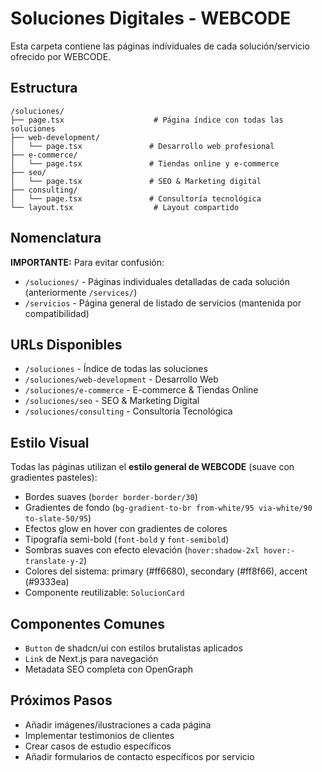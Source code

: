 # Soluciones Digitales - WEBCODE

Esta carpeta contiene las páginas individuales de cada solución/servicio ofrecido por WEBCODE.

## Estructura

```
/soluciones/
├── page.tsx                    # Página índice con todas las soluciones
├── web-development/
│   └── page.tsx               # Desarrollo web profesional
├── e-commerce/
│   └── page.tsx               # Tiendas online y e-commerce
├── seo/
│   └── page.tsx               # SEO & Marketing digital
├── consulting/
│   └── page.tsx               # Consultoría tecnológica
└── layout.tsx                  # Layout compartido
```

## Nomenclatura

**IMPORTANTE:** Para evitar confusión:

- `/soluciones/` - Páginas individuales detalladas de cada solución (anteriormente `/services/`)
- `/servicios` - Página general de listado de servicios (mantenida por compatibilidad)

## URLs Disponibles

- `/soluciones` - Índice de todas las soluciones
- `/soluciones/web-development` - Desarrollo Web
- `/soluciones/e-commerce` - E-commerce & Tiendas Online
- `/soluciones/seo` - SEO & Marketing Digital
- `/soluciones/consulting` - Consultoría Tecnológica

## Estilo Visual

Todas las páginas utilizan el **estilo general de WEBCODE** (suave con gradientes pasteles):

- Bordes suaves (`border border-border/30`)
- Gradientes de fondo (`bg-gradient-to-br from-white/95 via-white/90 to-slate-50/95`)
- Efectos glow en hover con gradientes de colores
- Tipografía semi-bold (`font-bold` y `font-semibold`)
- Sombras suaves con efecto elevación (`hover:shadow-2xl hover:-translate-y-2`)
- Colores del sistema: primary (#ff6680), secondary (#ff8f66), accent (#9333ea)
- Componente reutilizable: `SolucionCard`

## Componentes Comunes

- `Button` de shadcn/ui con estilos brutalistas aplicados
- `Link` de Next.js para navegación
- Metadata SEO completa con OpenGraph

## Próximos Pasos

- Añadir imágenes/ilustraciones a cada página
- Implementar testimonios de clientes
- Crear casos de estudio específicos
- Añadir formularios de contacto específicos por servicio
